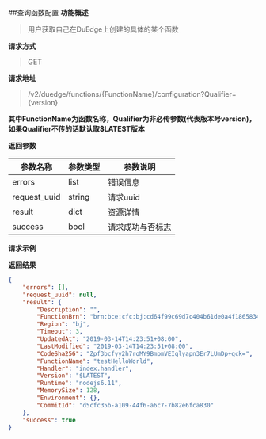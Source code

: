 ##查询函数配置
**功能概述**
> 用户获取自己在DuEdge上创建的具体的某个函数

**请求方式**
> GET

**请求地址**
> /v2/duedge/functions/{FunctionName}/configuration?Qualifier={version}

**其中FunctionName为函数名称，Qualifier为非必传参数(代表版本号version)，如果Qualifier不传的话默认取$LATEST版本**


**返回参数**

|参数名称 | 参数类型 | 参数说明 | 
|---|---|---|
| errors| list | 错误信息 |
| request_uuid | string | 请求uuid |
| result|dict | 资源详情 |
| success| bool | 请求成功与否标志 |



**请求示例**


**返回结果**
```json
{
	"errors": [],
	"request_uuid": null,
	"result": {
		"Description": "",
		"FunctionBrn": "brn:bce:cfc:bj:cd64f99c69d7c404b61de0a4f1865834:function:testHelloWorld:$LATEST",
		"Region": "bj",
		"Timeout": 3,
		"UpdatedAt": "2019-03-14T14:23:51+08:00",
		"LastModified": "2019-03-14T14:23:51+08:00",
		"CodeSha256": "Zpf3bcfyy2h7roMY9BmbmVEIqlyapn3Er7LUmDp+qck=",
		"FunctionName": "testHelloWorld",
		"Handler": "index.handler",
		"Version": "$LATEST",
		"Runtime": "nodejs6.11",
		"MemorySize": 128,
		"Environment": {},
		"CommitId": "d5cfc35b-a109-44f6-a6c7-7b82e6fca830"
	},
	"success": true
}
```